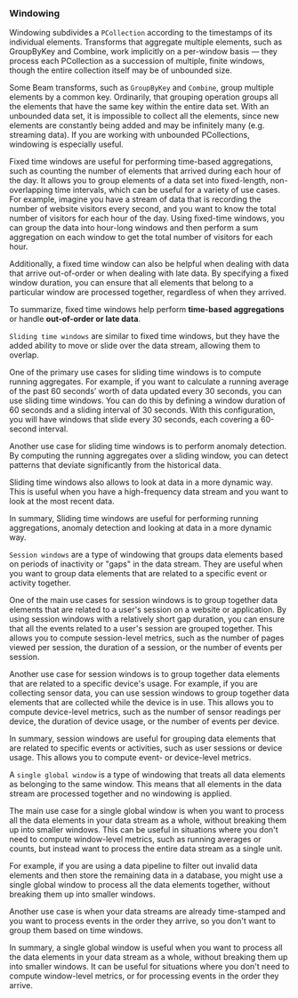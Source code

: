 <!--
Licensed under the Apache License, Version 2.0 (the "License");
you may not use this file except in compliance with the License.
You may obtain a copy of the License at

http://www.apache.org/licenses/LICENSE-2.0

Unless required by applicable law or agreed to in writing, software
distributed under the License is distributed on an "AS IS" BASIS,
WITHOUT WARRANTIES OR CONDITIONS OF ANY KIND, either express or implied.
See the License for the specific language governing permissions and
limitations under the License.
-->
### Windowing

Windowing subdivides a `PCollection` according to the timestamps of its individual elements. Transforms that aggregate multiple elements, such as GroupByKey and Combine, work implicitly on a per-window basis — they process each PCollection as a succession of multiple, finite windows, though the entire collection itself may be of unbounded size.

Some Beam transforms, such as `GroupByKey` and `Combine`, group multiple elements by a common key. Ordinarily, that grouping operation groups all the elements that have the same key within the entire data set. With an unbounded data set, it is impossible to collect all the elements, since new elements are constantly being added and may be infinitely many (e.g. streaming data). If you are working with unbounded PCollections, windowing is especially useful.


Fixed time windows are useful for performing time-based aggregations, such as counting the number of elements that arrived during each hour of the day. It allows you to group elements of a data set into fixed-length, non-overlapping time intervals, which can be useful for a variety of use cases.
For example, imagine you have a stream of data that is recording the number of website visitors every second, and you want to know the total number of visitors for each hour of the day. Using fixed-time windows, you can group the data into hour-long windows and then perform a sum aggregation on each window to get the total number of visitors for each hour.

Additionally, a fixed time window can also be helpful when dealing with data that arrive out-of-order or when dealing with late data. By specifying a fixed window duration, you can ensure that all elements that belong to a particular window are processed together, regardless of when they arrived.

To summarize, fixed time windows help perform **time-based aggregations** or handle **out-of-order or late data**.


`Sliding time windows` are similar to fixed time windows, but they have the added ability to move or slide over the data stream, allowing them to overlap.

One of the primary use cases for sliding time windows is to compute running aggregates. For example, if you want to calculate a running average of the past 60 seconds’ worth of data updated every 30 seconds, you can use sliding time windows. You can do this by defining a window duration of 60 seconds and a sliding interval of 30 seconds. With this configuration, you will have windows that slide every 30 seconds, each covering a 60-second interval.

Another use case for sliding time windows is to perform anomaly detection. By computing the running aggregates over a sliding window, you can detect patterns that deviate significantly from the historical data.

Sliding time windows also allows to look at data in a more dynamic way. This is useful when you have a high-frequency data stream and you want to look at the most recent data.

In summary, Sliding time windows are useful for performing running aggregations, anomaly detection and looking at data in a more dynamic way.


`Session windows` are a type of windowing that groups data elements based on periods of inactivity or "gaps" in the data stream. They are useful when you want to group data elements that are related to a specific event or activity together.

One of the main use cases for session windows is to group together data elements that are related to a user's session on a website or application. By using session windows with a relatively short gap duration, you can ensure that all the events related to a user's session are grouped together. This allows you to compute session-level metrics, such as the number of pages viewed per session, the duration of a session, or the number of events per session.

Another use case for session windows is to group together data elements that are related to a specific device's usage. For example, if you are collecting sensor data, you can use session windows to group together data elements that are collected while the device is in use. This allows you to compute device-level metrics, such as the number of sensor readings per device, the duration of device usage, or the number of events per device.

In summary, session windows are useful for grouping data elements that are related to specific events or activities, such as user sessions or device usage. This allows you to compute event- or device-level metrics.


A `single global window` is a type of windowing that treats all data elements as belonging to the same window. This means that all elements in the data stream are processed together and no windowing is applied.

The main use case for a single global window is when you want to process all the data elements in your data stream as a whole, without breaking them up into smaller windows. This can be useful in situations where you don't need to compute window-level metrics, such as running averages or counts, but instead want to process the entire data stream as a single unit.

For example, if you are using a data pipeline to filter out invalid data elements and then store the remaining data in a database, you might use a single global window to process all the data elements together, without breaking them up into smaller windows.

Another use case is when your data streams are already time-stamped and you want to process events in the order they arrive, so you don't want to group them based on time windows.

In summary, a single global window is useful when you want to process all the data elements in your data stream as a whole, without breaking them up into smaller windows. It can be useful for situations where you don't need to compute window-level metrics, or for processing events in the order they arrive.